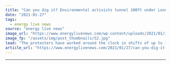 ```yaml
---
title: "Can you dig it? Environmental activists tunnel 100ft under London park to protest HS2"
date: "2021-01-27"
tags: 
  - energy live news
source: "energy live news"
image_url: "https://www.energylivenews.com/wp-content/uploads/2021/01/img_20210115_002234-1-1536x1152_720x412.jpg"
image_fp: "/assets/img/post_thumbnails/52.jpg"
lead: "The protesters have worked around the clock in shifts of up to 12 people at a time to dig the tunnel"
article_url: "https://www.energylivenews.com/2021/01/27/can-you-dig-it-environmental-activists-tunnel-100ft-under-london-park-to-stop-hs2/"
---
```


---
